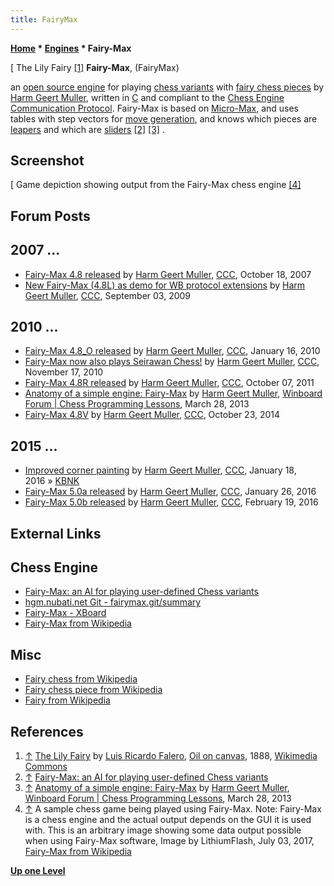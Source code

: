```yaml
---
title: FairyMax
---
```

**[Home](Home "Home") * [Engines](Engines "Engines") * Fairy-Max**

\[ The Lily Fairy <a id="cite-note-1" href="#cite-ref-1">[1]</a>
**Fairy-Max**, (FairyMax)

an [open source engine](Category:Open_Source "Category:Open Source") for playing [chess variants](Chess#Variants "Chess") with [fairy chess pieces](https://en.wikipedia.org/wiki/Fairy_chess_piece) by [Harm Geert Muller](Harm_Geert_Muller "Harm Geert Muller"), written in [C](C "C") and compliant to the [Chess Engine Communication Protocol](Chess_Engine_Communication_Protocol "Chess Engine Communication Protocol"). Fairy-Max is based on [Micro-Max](Micro-Max "Micro-Max"), and uses tables with step vectors for [move generation](Move_Generation "Move Generation"), and knows which pieces are [leapers](https://en.wikipedia.org/wiki/Fairy_chess_piece#Leapers) and which are [sliders](Sliding_Pieces "Sliding Pieces") <a id="cite-note-2" href="#cite-ref-2">[2]</a> <a id="cite-note-3" href="#cite-ref-3">[3]</a> .

## Screenshot

\[
Game depiction showing output from the Fairy-Max chess engine <a id="cite-note-4" href="#cite-ref-4">[4]</a>

## Forum Posts

## 2007 ...

- [Fairy-Max 4.8 released](http://www.talkchess.com/forum/viewtopic.php?t=17213) by [Harm Geert Muller](Harm_Geert_Muller "Harm Geert Muller"), [CCC](CCC "CCC"), October 18, 2007
- [New Fairy-Max (4.8L) as demo for WB protocol extensions](http://www.talkchess.com/forum/viewtopic.php?t=29644) by [Harm Geert Muller](Harm_Geert_Muller "Harm Geert Muller"), [CCC](CCC "CCC"), September 03, 2009

## 2010 ...

- [Fairy-Max 4.8_O released](http://www.talkchess.com/forum/viewtopic.php?t=31768) by [Harm Geert Muller](Harm_Geert_Muller "Harm Geert Muller"), [CCC](CCC "CCC"), January 16, 2010
- [Fairy-Max now also plays Seirawan Chess!](http://www.talkchess.com/forum/viewtopic.php?t=36742) by [Harm Geert Muller](Harm_Geert_Muller "Harm Geert Muller"), [CCC](CCC "CCC"), November 17, 2010
- [Fairy-Max 4.8R released](http://www.talkchess.com/forum/viewtopic.php?t=40667) by [Harm Geert Muller](Harm_Geert_Muller "Harm Geert Muller"), [CCC](CCC "CCC"), October 07, 2011
- [Anatomy of a simple engine: Fairy-Max](http://www.open-aurec.com/wbforum/viewtopic.php?f=24&t=52775) by [Harm Geert Muller](Harm_Geert_Muller "Harm Geert Muller"), [Winboard Forum | Chess Programming Lessons](Computer_Chess_Forums "Computer Chess Forums"), March 28, 2013
- [Fairy-Max 4.8V](http://www.talkchess.com/forum/viewtopic.php?t=54122) by [Harm Geert Muller](Harm_Geert_Muller "Harm Geert Muller"), [CCC](CCC "CCC"), October 23, 2014

## 2015 ...

- [Improved corner painting](http://www.talkchess.com/forum/viewtopic.php?t=58965) by [Harm Geert Muller](Harm_Geert_Muller "Harm Geert Muller"), [CCC](CCC "CCC"), January 18, 2016 » [KBNK](KBNK_Endgame "KBNK Endgame")
- [Fairy-Max 5.0a released](http://www.talkchess.com/forum/viewtopic.php?t=59059) by [Harm Geert Muller](Harm_Geert_Muller "Harm Geert Muller"), [CCC](CCC "CCC"), January 26, 2016
- [Fairy-Max 5.0b released](http://www.talkchess.com/forum/viewtopic.php?t=59309) by [Harm Geert Muller](Harm_Geert_Muller "Harm Geert Muller"), [CCC](CCC "CCC"), February 19, 2016

## External Links

## Chess Engine

- [Fairy-Max: an AI for playing user-defined Chess variants](http://home.hccnet.nl/h.g.muller/CVfairy.html)
- [hgm.nubati.net Git - fairymax.git/summary](http://hgm.nubati.net/cgi-bin/gitweb.cgi?p=fairymax.git;a=summary)
- [Fairy-Max - XBoard](http://www.gnu.org/software/xboard/manual/html_node/Fairy_002dMax.html#Fairy_002dMax)
- [Fairy-Max from Wikipedia](https://en.wikipedia.org/wiki/Fairy-Max)

## Misc

- [Fairy chess from Wikipedia](https://en.wikipedia.org/wiki/Fairy_chess)
- [Fairy chess piece from Wikipedia](https://en.wikipedia.org/wiki/Fairy_chess_piece)
- [Fairy from Wikipedia](https://en.wikipedia.org/wiki/Fairy)

## References

1. <a id="cite-ref-1" href="#cite-note-1">↑</a> [The Lily Fairy](https://commons.wikimedia.org/wiki/File:Falero_Luis_Ricardo_Lily_Fairy_1888.jpg) by [Luis Ricardo Falero](Category:Luis_Ricardo_Falero "Category:Luis Ricardo Falero"), [Oil on canvas](https://en.wikipedia.org/wiki/Oil_painting), 1888, [Wikimedia Commons](https://en.wikipedia.org/wiki/Wikimedia_Commons)
1. <a id="cite-ref-2" href="#cite-note-2">↑</a> [Fairy-Max: an AI for playing user-defined Chess variants](http://home.hccnet.nl/h.g.muller/CVfairy.html)
1. <a id="cite-ref-3" href="#cite-note-3">↑</a> [Anatomy of a simple engine: Fairy-Max](http://www.open-aurec.com/wbforum/viewtopic.php?f=24&t=52775) by [Harm Geert Muller](Harm_Geert_Muller "Harm Geert Muller"), [Winboard Forum | Chess Programming Lessons](Computer_Chess_Forums "Computer Chess Forums"), March 28, 2013
1. <a id="cite-ref-4" href="#cite-note-4">↑</a> A sample chess game being played using Fairy-Max. Note: Fairy-Max is a chess engine and the actual output depends on the GUI it is used with. This is an arbitrary image showing some data output possible when using Fairy-Max software, Image by LithiumFlash, July 03, 2017, [Fairy-Max from Wikipedia](https://en.wikipedia.org/wiki/Fairy-Max)

**[Up one Level](Engines "Engines")**

